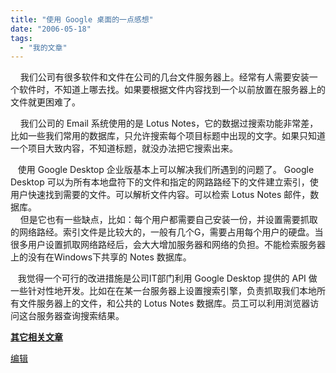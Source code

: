 ```yaml
---
title: "使用 Google 桌面的一点感想"
date: "2006-05-18"
tags: 
  - "我的文章"
---
```


    我们公司有很多软件和文件在公司的几台文件服务器上。经常有人需要安装一个软件时，不知道上哪去找。如果要根据文件内容找到一个以前放置在服务器上的文件就更困难了。

    我们公司的 Email 系统使用的是 Lotus Notes，它的数据过搜索功能非常差，比如一些我们常用的数据库，只允许搜索每个项目标题中出现的文字。如果只知道一个项目大致内容，不知道标题，就没办法把它搜索出来。

  
   使用 Google Desktop 企业版基本上可以解决我们所遇到的问题了。 Google Desktop 可以为所有本地盘符下的文件和指定的网路路经下的文件建立索引，使用户快速找到需要的文件。可以解析文件内容。可以检索 Lotus Notes 邮件，数据库。  
    但是它也有一些缺点，比如：每个用户都需要自己安装一份，并设置需要抓取的网络路经。索引文件是比较大的，一般有几个G，需要占用每个用户的硬盘。当很多用户设置抓取网络路经后，会大大增加服务器和网络的负担。不能检索服务器上的没有在Windows下共享的 Notes 数据库。

  
   我觉得一个可行的改进措施是公司IT部门利用 Google Desktop 提供的 API 做一些针对性地开发。比如在在某一台服务器上设置搜索引擎，负责抓取我们本地所有文件服务器上的文件，和公共的 Lotus Notes 数据库。员工可以利用浏览器访问这台服务器查询搜索结果。

  
[**其它相关文章**](http://ruanqizhen.spaces.msn.com/Blog/cns!1pU-rgQVTuuWM1TX8W8PfmDA!1073.entry)

[编辑](http://ruanqizhen.spaces.msn.com/PersonalSpace.aspx?_c11_BlogPart_blogpart=blogentry&_c=BlogPart&_c02_owner=1&handle=cns!5852D4F797C53FB6!1305)
